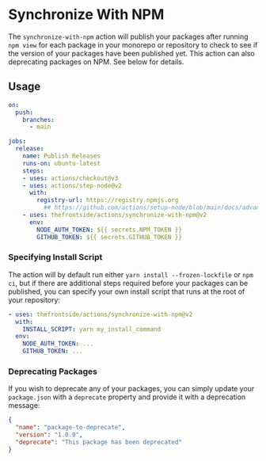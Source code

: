 # Synchronize With NPM

The `synchronize-with-npm` action will publish your packages after running `npm view` for each package in your monorepo or repository to check to see if the version of your packages have been published yet. This action can also deprecating packages on NPM. See below for details.

## Usage

```yaml
on:
  push:
    branches:
      - main

jobs:
  release:
    name: Publish Releases
    runs-on: ubuntu-latest
    steps:
    - uses: actions/checkout@v3
    - uses: actions/step-node@v2
      with:
        registry-url: https://registry.npmjs.org
          ## https://github.com/actions/setup-node/blob/main/docs/advanced-usage.md#publish-to-npmjs-and-gpr-with-npm
    - uses: thefrontside/actions/synchronize-with-npm@v2
      env:
        NODE_AUTH_TOKEN: ${{ secrets.NPM_TOKEN }}
        GITHUB_TOKEN: ${{ secrets.GITHUB_TOKEN }}
```

### Specifying Install Script

The action will by default run either `yarn install --frozen-lockfile` or `npm ci`, but if there are additional steps required before your packages can be published, you can specify your own install script that runs at the root of your repository:

```yaml
- uses: thefrontside/actions/synchronize-with-npm@v2
  with:
    INSTALL_SCRIPT: yarn my_install_command
  env:
    NODE_AUTH_TOKEN: ...
    GITHUB_TOKEN: ...
```

### Deprecating Packages

If you wish to deprecate any of your packages, you can simply update your `package.json` with a `deprecate` property and provide it with a deprecation message:

```json
{
  "name": "package-to-deprecate",
  "version": "1.0.0",
  "deprecate": "This package has been deprecated"
}
```
